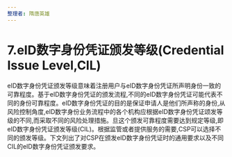 ```yaml
---
整理者: 隋唐英雄
---
```


# 7.eID数字身份凭证颁发等级\(Credential Issue Level,CIL\)

eID数字身份凭证颁发等级意味着注册用户与eID数字身份凭证所声明身份一致的可靠程度。基于eID数字身份凭证的颁发流程,不同的eID数字身份凭证可能代表不同的身份可靠程度。eID数字身份凭证的目的是保证申请人是他们所声称的身份,从风险控制角度,eID数字身份业务流程中的各个机构应根据eID数字身份凭证颂发等级的不同,而采取不同的风险处理措施。旦这个颁发可靠程度需要达到规定等级,即eID数字身份凭证颁发等级\(CIL\)。根据监管或者提供服务的需要,CSP可以选择不同的颁发等级。下文列出了对CSP在颁发eID数字身份凭证时的通用要求以及不同CIL的eID数字身份凭证颁发要求。

